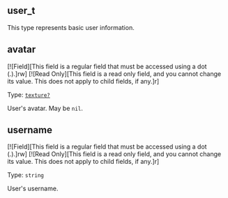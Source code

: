 ## user_t

This type represents basic user information.

## avatar

[![Field][This field is a regular field that must be accessed using a dot (.).]rw]
[![Read Only][This field is a read only field, and you cannot change its value. This does not apply to child fields, if any.]r]

Type: [`texture?`](https://lua.fatality.win/texture.html "This type represents a texture object.")

User's avatar. May be `nil`.

## username

[![Field][This field is a regular field that must be accessed using a dot (.).]rw]
[![Read Only][This field is a read only field, and you cannot change its value. This does not apply to child fields, if any.]r]

Type: `string`

User's username.